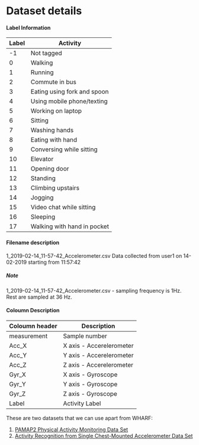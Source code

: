 # Dataset details 

#### Label Information
| Label | Activity |
| --- | --- |
| -1 | Not tagged |
| 0 | Walking |
| 1 | Running |
| 2 | Commute in bus |
| 3 | Eating using fork and spoon |
| 4 | Using mobile phone/texting |
| 5 | Working on laptop |
| 6 | Sitting |
| 7 | Washing hands|
| 8 | Eating with hand |
| 9 | Conversing while sitting |
| 10 | Elevator |
| 11 | Opening door |
| 12 | Standing |
| 13 | Climbing upstairs |
| 14 | Jogging |
| 15 | Video chat while sitting |
| 16 | Sleeping |
| 17 | Walking with hand in pocket ||



#### Filename description
1_2019-02-14_11-57-42_Accelerometer.csv 
Data collected from user1 on 14-02-2019 starting from 11:57:42

##### Note 
1_2019-02-14_11-57-42_Accelerometer.csv - sampling frequency is 1Hz. Rest are sampled at 36 Hz.

#### Coloumn Description 
| Coloumn header| Description |
| --- | --- |
| measurement | Sample number |
| Acc_X | X axis - Accerelerometer |
| Acc_Y | Y axis - Accerelerometer |
| Acc_Z | Z axis - Accerelerometer |
| Gyr_X | X axis - Gyroscope |
| Gyr_Y | Y axis - Gyroscope |
| Gyr_Z | Z axis - Gyroscope |
| Label | Activity Label|

These are two datasets that we can use apart from WHARF:

1. [PAMAP2 Physical Activity Monitoring Data Set](http://archive.ics.uci.edu/ml/datasets/pamap2+physical+activity+monitoring)
1. [Activity Recognition from Single Chest-Mounted Accelerometer Data Set](https://archive.ics.uci.edu/ml/datasets/Activity+Recognition+from+Single+Chest-Mounted+Accelerometer)
